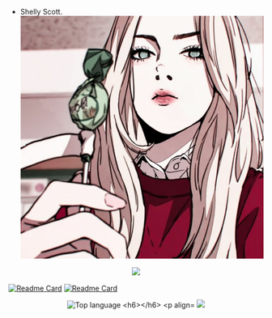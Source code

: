 - Shelly Scott.
![](440fc7626bbbf4ebfa44a563e325767b.jpg)

<p align="center">
   <img src="https://raw.githubusercontent.com/ShellyScot/ShellyScot/master/img/ssstiktok_1644891844.gif" width=1000>

[![Readme Card](https://github-readme-stats.vercel.app/api/pin/?username=ShellyScot&repo=HACK-BULAN&theme=chartreuse-dark)](https://github.com/ShellyScot/HACK-BULAN)
[![Readme Card](https://github-readme-stats.vercel.app/api/pin/?username=ShellyScot&repo=Satelit&theme=chartreuse-dark)](https://github.com/ShellyScot/Satelit)  

<p align="center">
   <img src="https://github-readme-stats.vercel.app/api/top-langs/?username=ShellyScot&layout=compact" alt="Top language

######

<p align="center">
  <img width="auto" height="auto" src='https://github-profile-trophy.vercel.app/?username=ShellyScot&theme=monokai&row=1&column=5&no-frame=true'
